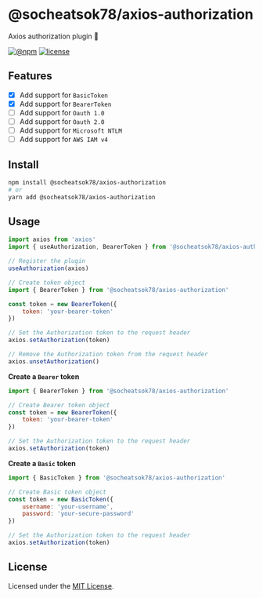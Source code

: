 # @socheatsok78/axios-authorization

Axios authorization plugin 🎫 

[![@npm][npm-badge]][npm-url]
[![license][license-badge]](LICENSE)

## Features

- [x] Add support for `BasicToken`
- [x] Add support for `BearerToken`
- [ ] Add support for `Oauth 1.0`
- [ ] Add support for `Oauth 2.0`
- [ ] Add support for `Microsoft NTLM`
- [ ] Add support for `AWS IAM v4`

## Install

```sh
npm install @socheatsok78/axios-authorization
# or
yarn add @socheatsok78/axios-authorization
```

## Usage

```js
import axios from 'axios'
import { useAuthorization, BearerToken } from '@socheatsok78/axios-authorization'

// Register the plugin
useAuthorization(axios)

// Create token object
import { BearerToken } from '@socheatsok78/axios-authorization'

const token = new BearerToken({
    token: 'your-bearer-token'
})

// Set the Authorization token to the request header
axios.setAuthorization(token) 

// Remove the Authorization token from the request header
axios.unsetAuthorization()
```

**Create a `Bearer` token**

```js
import { BearerToken } from '@socheatsok78/axios-authorization'

// Create Bearer token object
const token = new BearerToken({
    token: 'your-bearer-token'
})

// Set the Authorization token to the request header
axios.setAuthorization(token) 
```
**Create a `Basic` token**

```js
import { BasicToken } from '@socheatsok78/axios-authorization'

// Create Basic token object
const token = new BasicToken({
    username: 'your-username',
    password: 'your-secure-password'
})

// Set the Authorization token to the request header
axios.setAuthorization(token) 
```

## License

Licensed under the [MIT License](LICENSE).

<!-- variables -->
[npm-badge]: https://img.shields.io/npm/dw/@socheatsok78/axios-authorization
[npm-url]: https://npm.im/@socheatsok78/axios-authorization
[license-badge]: https://img.shields.io/github/license/socheatsok78/axios-authorization
